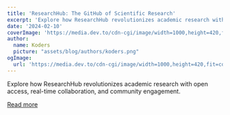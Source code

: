 ```yaml
---
title: 'ResearchHub: The GitHub of Scientific Research'
excerpt: 'Explore how ResearchHub revolutionizes academic research with open access, real-time collaboration, and community engagement. '
date: '2024-02-10'
coverImage: 'https://media.dev.to/cdn-cgi/image/width=1000,height=420,fit=cover,gravity=auto,format=auto/https%3A%2F%2Fdev-to-uploads.s3.amazonaws.com%2Fuploads%2Farticles%2Fdbwk5zggvs1z6rcd15zd.png'
author:
  name: Koders
  picture: "assets/blog/authors/koders.png"
ogImage:
  url: 'https://media.dev.to/cdn-cgi/image/width=1000,height=420,fit=cover,gravity=auto,format=auto/https%3A%2F%2Fdev-to-uploads.s3.amazonaws.com%2Fuploads%2Farticles%2Fdbwk5zggvs1z6rcd15zd.png'
---
```


Explore how ResearchHub revolutionizes academic research with open access, real-time collaboration, and community engagement. 

[Read more](https://dev.to/opensauced/researchhub-the-github-of-scientific-research-fi1)
